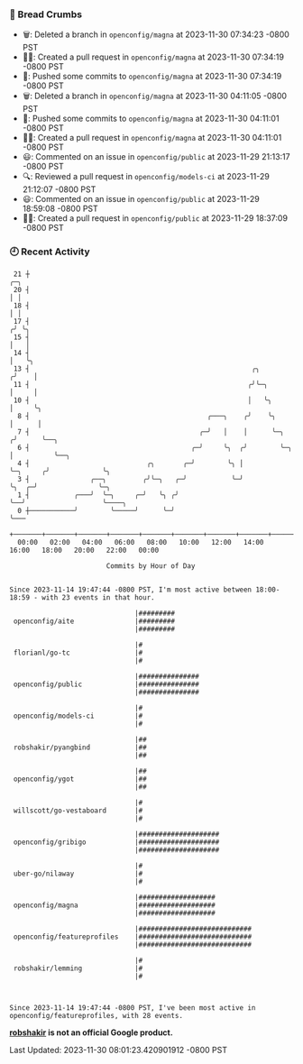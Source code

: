 ### 🍞 Bread Crumbs

 * 🗑: Deleted a branch in `openconfig/magna` at 2023-11-30 07:34:23 -0800 PST
 * ✍🏼: Created a pull request in `openconfig/magna` at 2023-11-30 07:34:19 -0800 PST
 * 🚢: Pushed some commits to `openconfig/magna` at 2023-11-30 07:34:19 -0800 PST
 * 🗑: Deleted a branch in `openconfig/magna` at 2023-11-30 04:11:05 -0800 PST
 * 🚢: Pushed some commits to `openconfig/magna` at 2023-11-30 04:11:01 -0800 PST
 * ✍🏼: Created a pull request in `openconfig/magna` at 2023-11-30 04:11:01 -0800 PST
 * 😃: Commented on an issue in `openconfig/public` at 2023-11-29 21:13:17 -0800 PST
 * 🔍: Reviewed a pull request in  `openconfig/models-ci` at 2023-11-29 21:12:07 -0800 PST
 * 😃: Commented on an issue in `openconfig/public` at 2023-11-29 18:59:08 -0800 PST
 * ✍🏼: Created a pull request in `openconfig/public` at 2023-11-29 18:37:09 -0800 PST

### 🕘 Recent Activity
```
 21 ┼                                                                            ╭─╮
 20 ┤                                                                            │ │
 18 ┤                                                                            │ │
 17 ┤                                                                           ╭╯ ╰╮
 15 ┤                                                                           │   │
 14 ┤                                                                           │   ╰╮
 13 ┤                                                       ╭╮                 ╭╯    │
 11 ┤                                                      ╭╯╰─╮               │     │
 10 ┤                                                      │   ╰╮              │     ╰╮
  8 ┤                                            ╭───╮    ╭╯    ╰╮             │      │
  7 ┤                                          ╭─╯   │    │      ╰─╮          ╭╯      ╰──╮
  6 ┤                                        ╭─╯     ╰╮  ╭╯        ╰─╮        │          ╰──╮
  4 ┤                             ╭╮       ╭─╯        ╰╮ │           ╰─╮     ╭╯             ╰╮
  3 ┤               ╭──╮         ╭╯╰─╮   ╭─╯           ╰─╯             ╰╮  ╭─╯               ╰─╮
  1 ┤           ╭───╯  ╰─╮     ╭─╯   ╰╮ ╭╯                              ╰──╯                   ╰────╮
  0 ┼───────────╯        ╰─────╯      ╰─╯                                                           ╰───
    +───────+───────+───────+───────+───────+───────+───────+───────+───────+───────+───────+───────+────
  00:00   02:00   04:00   06:00   08:00   10:00   12:00   14:00   16:00   18:00   20:00   22:00   00:00   

						Commits by Hour of Day


Since 2023-11-14 19:47:44 -0800 PST, I'm most active between 18:00-18:59 - with 23 events in that hour.

```



```
                               |#########
 openconfig/aite               |#########
                               |#########

                               |#
 florianl/go-tc                |#
                               |#

                               |###############
 openconfig/public             |###############
                               |###############

                               |#
 openconfig/models-ci          |#
                               |#

                               |##
 robshakir/pyangbind           |##
                               |##

                               |##
 openconfig/ygot               |##
                               |##

                               |#
 willscott/go-vestaboard       |#
                               |#

                               |####################
 openconfig/gribigo            |####################
                               |####################

                               |#
 uber-go/nilaway               |#
                               |#

                               |###################
 openconfig/magna              |###################
                               |###################

                               |############################
 openconfig/featureprofiles    |############################
                               |############################

                               |#
 robshakir/lemming             |#
                               |#



Since 2023-11-14 19:47:44 -0800 PST, I've been most active in openconfig/featureprofiles, with 28 events.

```
**[robshakir](mailto:robjs@google.com) is not an official Google product.**  


Last Updated: 2023-11-30 08:01:23.420901912 -0800 PST
